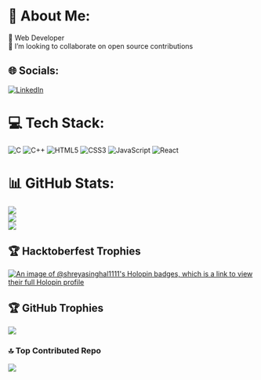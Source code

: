 # 💫 About Me:
🔭 Web Developer <br>👯 I’m looking to collaborate on open source contributions<br>


## 🌐 Socials:
[![LinkedIn](https://img.shields.io/badge/LinkedIn-%230077B5.svg?logo=linkedin&logoColor=white)](https://linkedin.com/in/https://www.linkedin.com/in/shreya-singhal-02273b210/) 

# 💻 Tech Stack:
![C](https://img.shields.io/badge/c-%2300599C.svg?style=for-the-badge&logo=c&logoColor=white) ![C++](https://img.shields.io/badge/c++-%2300599C.svg?style=for-the-badge&logo=c%2B%2B&logoColor=white) ![HTML5](https://img.shields.io/badge/html5-%23E34F26.svg?style=for-the-badge&logo=html5&logoColor=white) ![CSS3](https://img.shields.io/badge/css3-%231572B6.svg?style=for-the-badge&logo=css3&logoColor=white) ![JavaScript](https://img.shields.io/badge/javascript-%23323330.svg?style=for-the-badge&logo=javascript&logoColor=%23F7DF1E) ![React](https://img.shields.io/badge/react-%2320232a.svg?style=for-the-badge&logo=react&logoColor=%2361DAFB)
# 📊 GitHub Stats:
![](https://github-readme-stats.vercel.app/api?username=shreyasinghal1111&theme=radical&hide_border=false&include_all_commits=false&count_private=false)<br/>
![](https://github-readme-streak-stats.herokuapp.com/?user=shreyasinghal1111&theme=radical&hide_border=false)<br/>
![](https://github-readme-stats.vercel.app/api/top-langs/?username=shreyasinghal1111&theme=radical&hide_border=false&include_all_commits=false&count_private=false&layout=compact)

## 🏆 Hacktoberfest Trophies
[![An image of @shreyasinghal1111's Holopin badges, which is a link to view their full Holopin profile](https://holopin.me/shreyasinghal1111)](https://holopin.io/@shreyasinghal1111)


## 🏆 GitHub Trophies
![](https://github-profile-trophy.vercel.app/?username=shreyasinghal1111&theme=radical&no-frame=false&no-bg=false&margin-w=4)


### 🔝 Top Contributed Repo
![](https://github-contributor-stats.vercel.app/api?username=shreyasinghal1111&limit=5&theme=radical&combine_all_yearly_contributions=true)

<!-- Proudly created with GPRM ( https://gprm.itsvg.in ) -->
